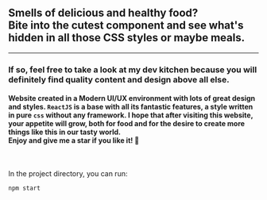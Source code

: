 ## Smells of delicious and healthy food? <br /> Bite into the cutest component and see what's hidden in all those CSS styles or maybe meals.
<hr />

### If so, feel free to take a look at my dev kitchen because you will definitely find quality content and design above all else.

#### Website created in a Modern UI/UX environment with lots of great design and styles. `ReactJS` is a base with all its fantastic features, a style written in pure `css` without any framework. I hope that after visiting this website, your appetite will grow, both for food and for the desire to create more things like this in our tasty world. <br /> <food>  Enjoy and give me a star if you like it! 🌟 </food>
<br />

In the project directory, you can run:

```javascript
npm start
```

